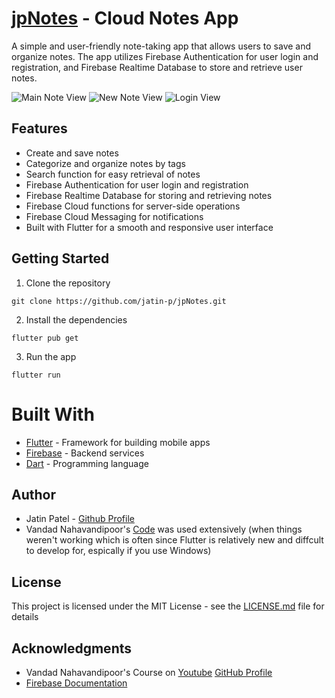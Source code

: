 # [jpNotes](https://flutter-freecodecamp-69df3.web.app) - Cloud Notes App

A simple and user-friendly note-taking app that allows users to save and organize notes. The app utilizes Firebase Authentication for user login and registration, and Firebase Realtime Database to store and retrieve user notes. 


![Main Note View](https://raw.github.com/jatin-p/jpNotes/master/screenshots/phone/main_note_view.png)
![New Note View](https://raw.github.com/jatin-p/jpNotes/master/screenshots/phone/new_note.png)
![Login View](https://raw.github.com/jatin-p/jpNotes/master/screenshots/phone/login.png)

## Features
- Create and save notes
- Categorize and organize notes by tags
- Search function for easy retrieval of notes
- Firebase Authentication for user login and registration
- Firebase Realtime Database for storing and retrieving notes
- Firebase Cloud functions for server-side operations
- Firebase Cloud Messaging for notifications
- Built with Flutter for a smooth and responsive user interface

## Getting Started

1. Clone the repository
```
git clone https://github.com/jatin-p/jpNotes.git
```

2. Install the dependencies
```
flutter pub get
```

3. Run the app
```
flutter run
```

# Built With
- [Flutter](https://flutter.dev/) - Framework for building mobile apps
- [Firebase](https://firebase.google.com/) - Backend services
- [Dart](https://dart.dev/) - Programming language

## Author

* Jatin Patel - [Github Profile](https://github.com/jatin-p)
* Vandad Nahavandipoor's [Code](https://github.com/vandadnp/mynotes-course) was used extensively (when things weren't working which is often since Flutter is relatively new and diffcult to develop for, espically if you use Windows)

## License

This project is licensed under the MIT License - see the [LICENSE.md](LICENSE.md) file for details

## Acknowledgments

* Vandad Nahavandipoor's Course on [Youtube](https://youtu.be/VPvVD8t02U8) [GitHub Profile](https://github.com/vandadnp)
* [Firebase Documentation](https://firebase.google.com/docs/flutter/setup?platform=ios#available-plugins)
